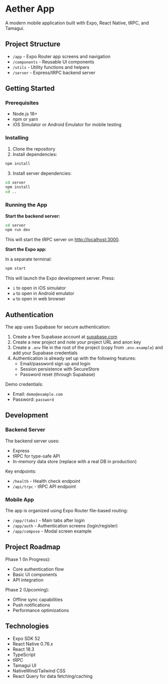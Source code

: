 # Aether App

A modern mobile application built with Expo, React Native, tRPC, and Tamagui.

## Project Structure

- `/app` - Expo Router app screens and navigation
- `/components` - Reusable UI components
- `/utils` - Utility functions and helpers
- `/server` - Express/tRPC backend server

## Getting Started

### Prerequisites

- Node.js 18+ 
- npm or yarn
- iOS Simulator or Android Emulator for mobile testing

### Installing

1. Clone the repository
2. Install dependencies:

```bash
npm install
```

3. Install server dependencies:

```bash
cd server
npm install
cd ..
```

### Running the App

**Start the backend server:**

```bash
cd server
npm run dev
```

This will start the tRPC server on [http://localhost:3000](http://localhost:3000).

**Start the Expo app:**

In a separate terminal:

```bash
npm start
```

This will launch the Expo development server. Press:
- `i` to open in iOS simulator
- `a` to open in Android emulator
- `w` to open in web browser

## Authentication

The app uses Supabase for secure authentication:

1. Create a free Supabase account at [supabase.com](https://supabase.com)
2. Create a new project and note your project URL and anon key
3. Create a `.env` file in the root of the project (copy from `.env.example`) and add your Supabase credentials
4. Authentication is already set up with the following features:
   - Email/password sign up and login
   - Session persistence with SecureStore
   - Password reset (through Supabase)

Demo credentials:
  - Email: `demo@example.com`
  - Password: `password`

## Development

### Backend Server

The backend server uses:
- Express
- tRPC for type-safe API
- In-memory data store (replace with a real DB in production)

Key endpoints:
- `/health` - Health check endpoint
- `/api/trpc` - tRPC API endpoint

### Mobile App

The app is organized using Expo Router file-based routing:
- `/app/(tabs)` - Main tabs after login
- `/app/auth` - Authentication screens (login/register)
- `/app/compose` - Modal screen example

## Project Roadmap

Phase 1 (In Progress):
- Core authentication flow
- Basic UI components
- API integration

Phase 2 (Upcoming):
- Offline sync capabilities
- Push notifications
- Performance optimizations

## Technologies

- Expo SDK 52
- React Native 0.76.x
- React 18.3
- TypeScript
- tRPC
- Tamagui UI
- NativeWind/Tailwind CSS
- React Query for data fetching/caching

